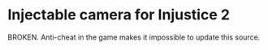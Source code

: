 Injectable camera for Injustice 2
============================

BROKEN. Anti-cheat in the game makes it impossible to update this source.
